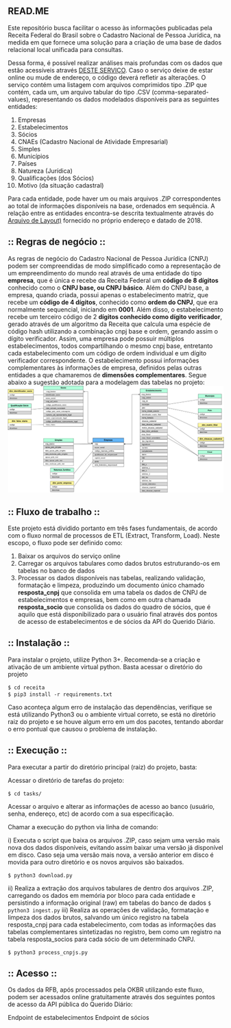
## READ.ME

Este repositório busca facilitar o acesso às informações publicadas pela Receita Federal do Brasil sobre o Cadastro Nacional de Pessoa Jurídica, na medida em que fornece uma solução para a criação de uma base de dados relacional local unificada para consultas.

Dessa forma, é possível realizar análises mais profundas com os dados que estão acessíveis através [DESTE SERVIÇO](http://200.152.38.155/CNPJ/). Caso o serviço deixe de estar online ou mude de endereço, o código deverá refletir as alterações. O serviço contém uma listagem com arquivos comprimidos tipo .ZIP que contém, cada um, um arquivo tabular do tipo .CSV (comma-separated-values), representando os dados modelados disponíveis para as seguintes entidades:


1. Empresas
2. Estabelecimentos
3. Sócios
4. CNAEs (Cadastro Nacional de Atividade Empresarial)
5. Simples
6. Municípios
7. Países
8. Natureza (Jurídica)
9. Qualificações (dos Sócios)
10. Motivo (da situação cadastral)

Para cada entidade, pode haver um ou mais arquivos .ZIP correspondentes ao total de informações disponíveis na base, ordenados em sequência.
A relação entre as entidades encontra-se descrita textualmente através do [Arquivo de Layout)](http://200.152.38.155/CNPJ/LAYOUT_DADOS_ABERTOS_CNPJ.pdf) fornecido no próprio endereço e datado de 2018.


## :: Regras de negócio ::

As regras de negócio do Cadastro Nacional de Pessoa Jurídica (CNPJ) podem ser compreendidas de modo simplificado como a representação de um empreendimento do mundo real através de uma entidade do tipo **empresa**, que é única e recebe da Receita Federal um **código de 8 dígitos** conhecido como o **CNPJ base, ou CNPJ básico**.
Além do CNPJ base, a empresa, quando criada, possui apenas o estabelecimento matriz, que recebe um **código de 4 dígitos**, conhecido como **ordem do CNPJ**, que era normalmente sequencial, iniciando em **0001**. Além disso, o estabelecimento recebe um terceiro código de 2 **dígitos conhecido como dígito verificador**, gerado através de um algoritmo da Receita que calcula uma espécie de código hash utilizando a combinação cnpj base e ordem, gerando assim o dígito verificador.
Assim, uma empresa pode possuir múltiplos estabelecimentos, todos compartilhando o mesmo cnpj base, entretanto cada estabelecimento com um código de ordem individual e um dígito verificador correspondente.
O estabelecimento possui informações complementares às informações de empresa, definidos pelas outras entidades a que chamaremos de **dimensões complementares**. Segue abaixo a sugestão adotada para a modelagem das tabelas no projeto:
![Modelo de tabelas do banco](https://github.com/okfn-brasil/receita/raw/revisao/docs/static/img/Entity%20Relationship%20Diagram.png)




## :: Fluxo de trabalho ::

Este projeto está dividido portanto em três fases fundamentais, de acordo com o fluxo normal de processos de ETL (Extract, Transform, Load). Neste escopo, o fluxo pode ser definido como:

1. Baixar os arquivos do serviço online
2. Carregar os arquivos tabulares como dados brutos estruturando-os em tabelas no banco de dados
3. Processar os dados disponíveis nas tabelas, realizando validação, formatação e limpeza, produzindo um documento único chamado **resposta_cnpj** que consolida em uma tabela os dados de CNPJ de estabelecimentos e empresas, bem como em outra chamada **resposta_socio** que consolida os dados do quadro de sócios, que é aquilo que está disponibilizado para o usuário final através dos pontos de acesso de estabelecimentos e de sócios da API do Querido Diário.

## :: Instalação ::

Para instalar o projeto, utilize Python 3+. Recomenda-se a criação e ativação de um ambiente virtual python. Basta acessar o diretório do projeto
```
$ cd receita
$ pip3 install -r requirements.txt
```
Caso aconteça algum erro de instalação das dependências, verifique se está utilizando Python3 ou o ambiente virtual correto, se está no diretório raiz do projeto e se houve algum erro em um dos pacotes, tentando abordar o erro pontual que causou o problema de instalação.

## :: Execução ::

Para executar a partir do diretório principal (raiz) do projeto, basta:

Acessar o diretório de tarefas do projeto:
```
$ cd tasks/
```
Acessar o arquivo e alterar as informações de acesso ao banco (usuário, senha, endereço, etc) de acordo com a sua especificação.

Chamar a execução do python via linha de comando:

i) Executa o script que baixa os arquivos .ZIP, caso sejam uma versão mais nova dos dados disponíveis, evitando assim baixar uma versão já disponível em disco. Caso seja uma versão mais nova, a versão anterior em disco é movida para outro diretório e os novos arquivos são baixados.
```
$ python3 download.py
```
ii) Realiza a extração dos arquivos tabulares de dentro dos arquivos .ZIP, carregando os dados  em memória por bloco para cada entidade e persistindo a informação original (raw) em tabelas do banco de dados
	```
		$ python3 ingest.py
	```
iii) Realiza as operações de validação, formatação e limpeza dos dados brutos, salvando um único registro na tabela resposta_cnpj para cada estabelecimento, com todas as informações das tabelas complementares sintetizadas no registro, bem como um registro na tabela resposta_socios para cada sócio de um determinado CNPJ.
```
$ python3 process_cnpjs.py
```
## :: Acesso ::

Os dados da RFB, após processados pela OKBR utilizando este fluxo, podem ser acessados online gratuitamente através dos seguintes pontos de acesso da API pública do Querido Diário:

Endpoint de estabelecimentos
Endpoint de sócios
